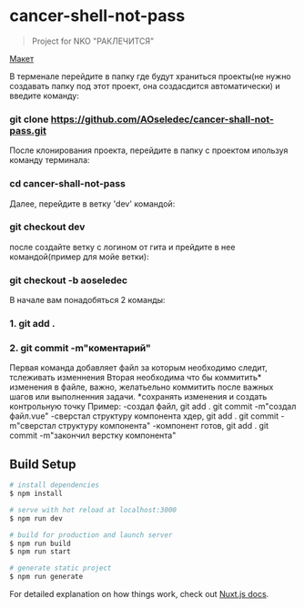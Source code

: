# cancer-shell-not-pass

> Project for NKO &#34;РАКЛЕЧИТСЯ&#34;

[Макет](https://www.figma.com/file/BhM4jsOVCIx6cpCm6wQBQQ/РакЛечится-(Copy)?node-id=165%3A62)

В терменале перейдите в папку где будут храниться проекты(не нужно создавать папку под этот проект, она создасдится автоматически) и введите команду:
### git clone https://github.com/AOseledec/cancer-shall-not-pass.git
После клонирования проекта, перейдите в папку с проектом ипользуя команду терминала:
### cd cancer-shall-not-pass
Далее, перейдите в ветку 'dev' командой:
### git checkout dev
после создайте ветку с логином от гита и прейдите в нее командой(пример для мойе ветки):
### git checkout -b aoseledec

В начале вам понадобяться 2 команды:
### 1. git add .
### 2. git commit -m"коментарий"
Первая команда добавляет файл за которым необходимо следит, тслеживать изменнения
Вторая необходима что бы коммитить* изменения в файле, важно, желатьельно коммитить после важных шагов или выполненния задачи.
*сохранять изменения и создать контрольную точку
Пример: 
-создал файл, git add . git commit -m"создал файл.vue"
-сверстал структуру компонента хдер, git add . git commit -m"сверстал структуру компонента"
-компонент готов, git add . git commit -m"закончил верстку компонента"


## Build Setup

```bash
# install dependencies
$ npm install

# serve with hot reload at localhost:3000
$ npm run dev

# build for production and launch server
$ npm run build
$ npm run start

# generate static project
$ npm run generate
```

For detailed explanation on how things work, check out [Nuxt.js docs](https://nuxtjs.org).
